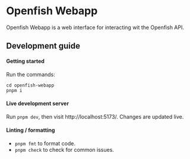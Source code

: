 # Openfish Webapp
Openfish Webapp is a web interface for interacting wit the Openfish API.

## Development guide
#### Getting started

Run the commands:
```
cd openfish-webapp
pnpm i
```


#### Live development server

Run `pnpm dev`, then visit http://localhost:5173/. Changes are updated live.

#### Linting / formatting
- `pnpm fmt` to format code.
- `pnpm check` to check for common issues.